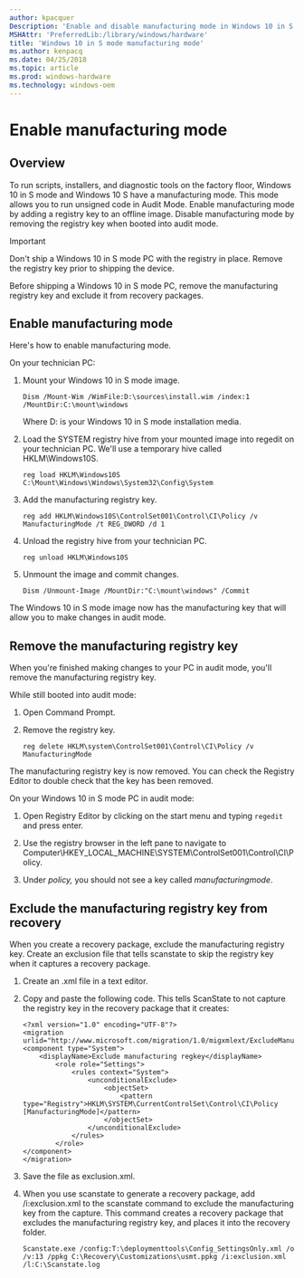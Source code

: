 ```yaml
---
author: kpacquer
Description: 'Enable and disable manufacturing mode in Windows 10 in S mode'
MSHAttr: 'PreferredLib:/library/windows/hardware'
title: 'Windows 10 in S mode manufacturing mode'
ms.author: kenpacq
ms.date: 04/25/2018
ms.topic: article
ms.prod: windows-hardware
ms.technology: windows-oem
---
```


# Enable manufacturing mode

## Overview

To run scripts, installers, and diagnostic tools on the factory floor, Windows 10 in S mode and Windows 10 S have a manufacturing mode. This mode allows you to run unsigned code in Audit Mode. Enable manufacturing mode by adding a registry key to an offline image. Disable manufacturing mode by removing the registry key when booted into audit mode.


> [!IMPORTANT]
> Don't ship a Windows 10 in S mode PC with the registry in place. Remove the registry key prior to shipping the device.

Before shipping a Windows 10 in S mode PC, remove the manufacturing registry key and exclude it from recovery packages.


## Enable manufacturing mode

Here's how to enable manufacturing mode.

On your technician PC:

1. Mount your Windows 10 in S mode image.

    ```
    Dism /Mount-Wim /WimFile:D:\sources\install.wim /index:1 /MountDir:C:\mount\windows
    ```
    Where D: is your Windows 10 in S mode installation media.

2. Load the SYSTEM registry hive from your mounted image into regedit on your technician PC. We'll use a temporary hive called HKLM\Windows10S.

    ```
	reg load HKLM\Windows10S C:\Mount\Windows\Windows\System32\Config\System
	```

3. Add the manufacturing registry key.

    ```
    reg add HKLM\Windows10S\ControlSet001\Control\CI\Policy /v ManufacturingMode /t REG_DWORD /d 1
	```

4. Unload the registry hive from your technician PC.

    ```
    reg unload HKLM\Windows10S
    ```

5. Unmount the image and commit changes.

    ```
    Dism /Unmount-Image /MountDir:"C:\mount\windows" /Commit
    ```

The Windows 10 in S mode image now has the manufacturing key that will allow you to make changes in audit mode.

## Remove the manufacturing registry key

When you're finished making changes to your PC in audit mode, you'll remove the manufacturing registry key. 

While still booted into audit mode:

1. Open Command Prompt.

2. Remove the registry key.

    ```
    reg delete HKLM\system\ControlSet001\Control\CI\Policy /v ManufacturingMode
    ```

The manufacturing registry key is now removed. You can check the Registry Editor to double check that the key has been removed.

On your Windows 10 in S mode PC in audit mode:

1. Open Registry Editor by clicking on the start menu and typing `regedit` and press enter.

2. Use the registry browser in the left pane to navigate to Computer\HKEY\_LOCAL_MACHINE\SYSTEM\ControlSet001\Control\CI\Policy.

3. Under _policy,_ you should not see a key called _manufacturingmode_.

## Exclude the manufacturing registry key from recovery

When you create a recovery package, exclude the manufacturing registry key. Create an exclusion file that tells scanstate to skip the registry key when it captures a recovery package.

1. Create an .xml file in a text editor.

2. Copy and paste the following code. This tells ScanState to not capture the registry key in the recovery package that it creates:

    ```
    <?xml version="1.0" encoding="UTF-8"?>
    <migration urlid="http://www.microsoft.com/migration/1.0/migxmlext/ExcludeManufacturingMode">
    <component type="System">
        <displayName>Exclude manufacturing regkey</displayName>
            <role role="Settings">
                <rules context="System">
                    <unconditionalExclude>
                        <objectSet>
                            <pattern type="Registry">HKLM\SYSTEM\CurrentControlSet\Control\CI\Policy [ManufacturingMode]</pattern>
                        </objectSet>
                    </unconditionalExclude>
                </rules>
            </role>
    </component>
    </migration>
    ```

3. Save the file as exclusion.xml.

4. When you use scanstate to generate a recovery package, add /i:exclusion.xml to the scanstate command to exclude the manufacturing key from the capture. This command creates a recovery package that excludes the manufacturing registry key, and places it into the recovery folder.

    ```
    Scanstate.exe /config:T:\deploymenttools\Config_SettingsOnly.xml /o /v:13 /ppkg C:\Recovery\Customizations\usmt.ppkg /i:exclusion.xml /l:C:\Scanstate.log
    ```


